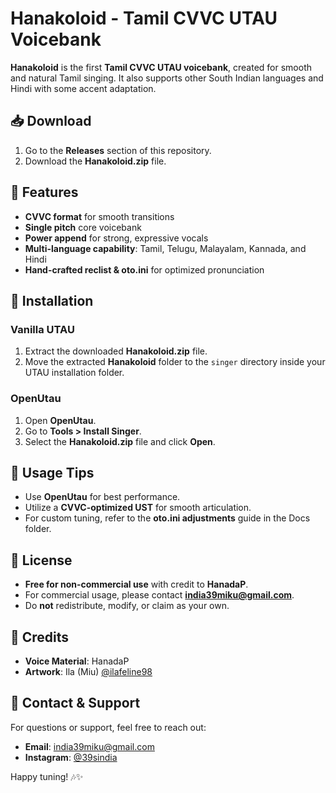 

# Hanakoloid - Tamil CVVC UTAU Voicebank  

**Hanakoloid** is the first **Tamil CVVC UTAU voicebank**, created for smooth and natural Tamil singing. It also supports other South Indian languages and Hindi with some accent adaptation.  

## 📥 Download  
1. Go to the **Releases** section of this repository.  
2. Download the **Hanakoloid.zip** file.  

## 📌 Features  
- **CVVC format** for smooth transitions  
- **Single pitch** core voicebank  
- **Power append** for strong, expressive vocals  
- **Multi-language capability**: Tamil, Telugu, Malayalam, Kannada, and Hindi  
- **Hand-crafted reclist & oto.ini** for optimized pronunciation  

## 🔧 Installation  
### Vanilla UTAU  
1. Extract the downloaded **Hanakoloid.zip** file.  
2. Move the extracted **Hanakoloid** folder to the `singer` directory inside your UTAU installation folder.  

### OpenUtau  
1. Open **OpenUtau**.  
2. Go to **Tools > Install Singer**.  
3. Select the **Hanakoloid.zip** file and click **Open**.  

## 🎤 Usage Tips  
- Use **OpenUtau** for best performance.  
- Utilize a **CVVC-optimized UST** for smooth articulation.  
- For custom tuning, refer to the **oto.ini adjustments** guide in the Docs folder.  

## 📜 License  
- **Free for non-commercial use** with credit to **HanadaP**.  
- For commercial usage, please contact **india39miku@gmail.com**.  
- Do **not** redistribute, modify, or claim as your own.  

## 🎨 Credits  
- **Voice Material**: HanadaP  
- **Artwork**: Ila (Miu) [@ilafeline98](https://www.instagram.com/ilafeline98/)  

## 💌 Contact & Support  
For questions or support, feel free to reach out:  
- **Email**: india39miku@gmail.com  
- **Instagram**: [@39sindia](https://www.instagram.com/39sindia/)  

Happy tuning! 🎶✨  
